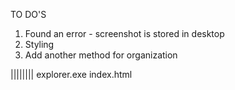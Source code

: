 TO DO'S
1. Found an error - screenshot is stored in desktop
2. Styling
3. Add another method for organization

||||||||
explorer.exe index.html